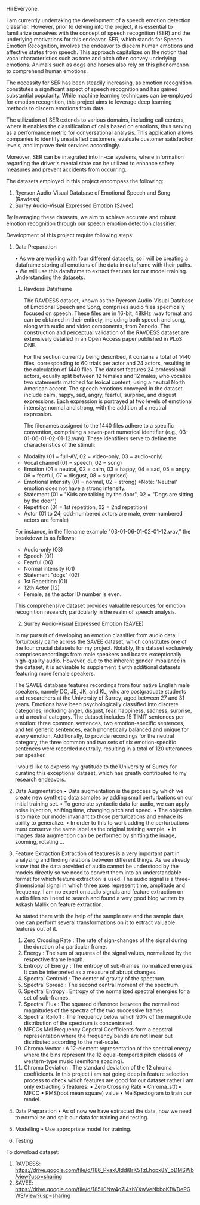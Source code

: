Hii Everyone,

I am currently undertaking the development of a speech emotion detection classifier. However, prior to delving into the project, it is essential to familiarize ourselves with the concept of speech recognition (SER) and the underlying motivations for this endeavor. SER, which stands for Speech Emotion Recognition, involves the endeavor to discern human emotions and affective states from speech. This approach capitalizes on the notion that vocal characteristics such as tone and pitch often convey underlying emotions. Animals such as dogs and horses also rely on this phenomenon to comprehend human emotions.

The necessity for SER has been steadily increasing, as emotion recognition constitutes a significant aspect of speech recognition and has gained substantial popularity. While machine learning techniques can be employed for emotion recognition, this project aims to leverage deep learning methods to discern emotions from data.

The utilization of SER extends to various domains, including call centers, where it enables the classification of calls based on emotions, thus serving as a performance metric for conversational analysis. This application allows companies to identify unsatisfied customers, evaluate customer satisfaction levels, and improve their services accordingly.

Moreover, SER can be integrated into in-car systems, where information regarding the driver's mental state can be utilized to enhance safety measures and prevent accidents from occurring.

The datasets employed in this project encompass the following:

1. Ryerson Audio-Visual Database of Emotional Speech and Song (Ravdess)
2. Surrey Audio-Visual Expressed Emotion (Savee)

By leveraging these datasets, we aim to achieve accurate and robust emotion recognition through our speech emotion detection classifier.

Development of this project require following steps:
1.	Data Preparation
   
      •	As we are working with four different datasets, so i will be creating a dataframe storing all emotions of the data in dataframe with their paths.
      •	We will use this dataframe to extract features for our model training.
    Understanding the datasets:
    
    1. Ravdess Dataframe
    
        The RAVDESS dataset, known as the Ryerson Audio-Visual Database of Emotional Speech and Song, comprises audio files specifically focused on speech. These files are in 16-bit, 48kHz .wav format and can be obtained in their entirety, including both speech and song, along with audio and video components, from Zenodo. The construction and perceptual validation of the RAVDESS dataset are extensively detailed in an Open Access paper published in PLoS ONE.
      	
        For the section currently being described, it contains a total of 1440 files, corresponding to 60 trials per actor and 24 actors, resulting in the calculation of 1440 files. The dataset features 24 professional actors, equally split between 12 females and 12 males, who vocalize two statements matched for lexical content, using a neutral North American accent. The speech emotions conveyed in the dataset include calm, happy, sad, angry, fearful, surprise, and disgust expressions. Each expression is portrayed at two levels of emotional intensity: normal and strong, with the addition of a neutral expression.
    
      	The filenames assigned to the 1440 files adhere to a specific convention, comprising a seven-part numerical identifier (e.g., 03-01-06-01-02-01-12.wav). These identifiers serve to define the characteristics of the stimuli:
      
      - Modality (01 = full-AV, 02 = video-only, 03 = audio-only)
      - Vocal channel (01 = speech, 02 = song)
      - Emotion (01 = neutral, 02 = calm, 03 = happy, 04 = sad, 05 = angry, 06 = fearful, 07 = disgust, 08 = surprised)
      - Emotional intensity (01 = normal, 02 = strong) *Note: 'Neutral' emotion does not have a strong intensity.
      - Statement (01 = "Kids are talking by the door", 02 = "Dogs are sitting by the door")
      - Repetition (01 = 1st repetition, 02 = 2nd repetition)
      - Actor (01 to 24; odd-numbered actors are male, even-numbered actors are female)
    
    For instance, in the filename example "03-01-06-01-02-01-12.wav," the breakdown is as follows:
    
    - Audio-only (03)
    - Speech (01)
    - Fearful (06)
    - Normal intensity (01)
    - Statement "dogs" (02)
    - 1st Repetition (01)
    - 12th Actor (12)
    - Female, as the actor ID number is even.
    
    This comprehensive dataset provides valuable resources for emotion recognition research, particularly in the realm of speech analysis.

    2. Surrey Audio-Visual Expressed Emotion (SAVEE)
       
    In my pursuit of developing an emotion classifier from audio data, I fortuitously came across the SAVEE dataset, which constitutes one of the four crucial datasets for my project. Notably, this dataset exclusively comprises recordings from male speakers and boasts exceptionally high-quality audio. However, due to the inherent gender imbalance in the dataset, it is advisable to supplement it with additional datasets featuring more female speakers.
              
    The SAVEE database features recordings from four native English male speakers, namely DC, JE, JK, and KL, who are postgraduate students and researchers at the University of Surrey, aged between 27 and 31 years. Emotions have been psychologically classified into discrete categories, including anger, disgust, fear, happiness, sadness, surprise, and a neutral category. The dataset includes 15 TIMIT sentences per emotion: three common sentences, two emotion-specific sentences, and ten generic sentences, each phonetically balanced and unique for every emotion. Additionally, to provide recordings for the neutral category, the three common and two sets of six emotion-specific sentences were recorded neutrally, resulting in a total of 120 utterances per speaker.
    
    I would like to express my gratitude to the University of Surrey for curating this exceptional dataset, which has greatly contributed to my research endeavors.
      
2.	Data Augmentation
    •	Data augmentation is the process by which we create new synthetic data samples by adding small perturbations on our initial training set.
    •	To generate syntactic data for audio, we can apply noise injection, shifting time, changing pitch and speed.
    •	The objective is to make our model invariant to those perturbations and enhace its ability to generalize.
    •	In order to this to work adding the perturbations must conserve the same label as the original training sample.
    •	In images data augmention can be performed by shifting the image, zooming, rotating ...
    
3.	Feature Extraction
     Extraction of features is a very important part in analyzing and finding relations between different things. As we already know that the data provided of audio cannot be understood by the models directly so we need to convert them into an understandable format for which feature extraction is used.
      The audio signal is a three-dimensional signal in which three axes represent time, amplitude     and frequency.
      I am no expert on audio signals and feature extraction on audio files so i need to search and found a very good blog written by Askash Mallik on feature extraction.
  
      As stated there with the help of the sample rate and the sample data, one can perform several transformations on it to extract valuable features out of it.
  
      1.	Zero Crossing Rate : The rate of sign-changes of the signal during the duration of a particular frame.
      2.	Energy : The sum of squares of the signal values, normalized by the respective frame length.
      3.	Entropy of Energy : The entropy of sub-frames’ normalized energies. It can be interpreted as a measure of abrupt changes.
      4.	Spectral Centroid : The center of gravity of the spectrum.
      5.	Spectral Spread : The second central moment of the spectrum.
      6.	Spectral Entropy : Entropy of the normalized spectral energies for a set of sub-frames.
      7.	Spectral Flux : The squared difference between the normalized magnitudes of the spectra of the two successive frames.
      8.	Spectral Rolloff : The frequency below which 90% of the magnitude distribution of the spectrum is concentrated.
      9.	MFCCs Mel Frequency Cepstral Coefficients form a cepstral representation where the frequency bands are not linear but distributed according to the mel-scale.
      10.	Chroma Vector : A 12-element representation of the spectral energy where the bins represent the 12 equal-tempered pitch classes of western-type music (semitone spacing).
      11.	Chroma Deviation : The standard deviation of the 12 chroma coefficients.
      In this project i am not going deep in feature selection process to check which features are good for our dataset rather i am only extracting 5 features:
      •	Zero Crossing Rate
      •	Chroma_stft
      •	MFCC
      •	RMS(root mean square) value
      •	MelSpectogram to train our model.
4.	Data Preparation
    •	As of now we have extracted the data, now we need to normalize and split our data for training and testing.
5.	Modelling
    •	Use appropriate model for training.
6.	Testing

To download dataset:
1. RAVDESS: https://drive.google.com/file/d/186_PxaxUIddi8rK5TzLhopx8Y_bDMSWb/view?usp=sharing
2. SAVEE: https://drive.google.com/file/d/185ii0Nw4g7l4zhYXwVeNbboK1WDePGWS/view?usp=sharing


